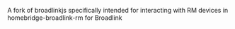 A fork of broadlinkjs specifically intended for interacting with RM devices in homebridge-broadlink-rm for Broadlink
